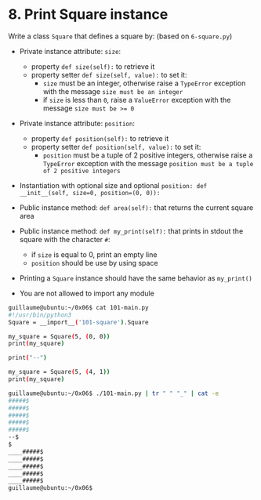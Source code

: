 # 8. Print Square instance

Write a class `Square` that defines a square by: (based on `6-square.py`)

- Private instance attribute: `size`:
  - property `def size(self):` to retrieve it
  - property setter `def size(self, value):` to set it:
    - `size` must be an integer, otherwise raise a `TypeError` exception with the message `size must be an integer`
    - if `size` is less than `0`, raise a `ValueError` exception with the message `size must be >= 0`
- Private instance attribute: `position`:

  - property `def position(self):` to retrieve it
  - property setter `def position(self, value):` to set it:
    - `position` must be a tuple of 2 positive integers, otherwise raise a `TypeError` exception with the message `position must be a tuple of 2 positive integers`

- Instantiation with optional size and optional `position: def __init__(self, size=0, position=(0, 0)):`
- Public instance method: `def area(self):` that returns the current square area
- Public instance method: `def my_print(self):` that prints in stdout the square with the character `#`:

  - if `size` is equal to 0, print an empty line
  - `position` should be use by using space

- Printing a `Square` instance should have the same behavior as `my_print()`
- You are not allowed to import any module

```bash
guillaume@ubuntu:~/0x06$ cat 101-main.py
#!/usr/bin/python3
Square = __import__('101-square').Square

my_square = Square(5, (0, 0))
print(my_square)

print("--")

my_square = Square(5, (4, 1))
print(my_square)

guillaume@ubuntu:~/0x06$ ./101-main.py | tr " " "_" | cat -e
#####$
#####$
#####$
#####$
#####$
--$
$
____#####$
____#####$
____#####$
____#####$
____#####$
guillaume@ubuntu:~/0x06$
```
